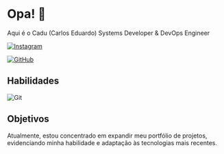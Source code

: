 # Opa! 👋
Aqui é o Cadu (Carlos Eduardo) Systems Developer & DevOps Engineer 


[![Instagram](https://img.shields.io/badge/-Instagram-%238633ff?style=for-the-badge&logo=instagram&logoColor=white)](https://www.instagram.com/caduwzy/)

[![GitHub](https://img.shields.io/badge/GitHub-8633ff?style=for-the-badge&logo=github&logoColor=white)](https://github.com/caducrs)

## Habilidades


![Git](https://img.shields.io/badge/GIT-%238633ff?style=for-the-badge&logo=git&logoColor=white)


## Objetivos
Atualmente, estou concentrado em expandir meu portfólio de projetos, evidenciando minha habilidade e adaptação às tecnologias mais recentes.
